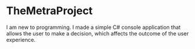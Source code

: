 # TheMetraProject
I am new to programming. I made a simple C# console application that allows the user to make a decision, which affects the outcome of the user experience.
